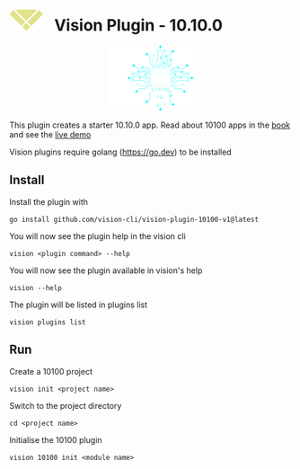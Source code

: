 # ![logo](./images/vision-logo.svg "Vision") &nbsp; Vision Plugin - 10.10.0

<p align="center">
  <img width="150" src="./images/10100.svg" />
</p>

This plugin creates a starter 10.10.0 app. Read about 10100 apps in the [book](https://atos-digital.github.io/10100-book) and see the [live demo](https://10100.digital)

Vision plugins require golang (https://go.dev) to be installed

## Install

Install the plugin with

```
go install github.com/vision-cli/vision-plugin-10100-v1@latest
```

You will now see the plugin help in the vision cli

```
vision <plugin command> --help
```

You will now see the plugin available in vision's help

```
vision --help
```

The plugin will be listed in plugins list

```
vision plugins list
```

## Run

Create a 10100 project

```
vision init <project name>
```

Switch to the project directory

```
cd <project name>
```

Initialise the 10100 plugin

```
vision 10100 init <module name>
```
